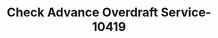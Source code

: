 ---
f_zip-code: 37311
f_state-code: TN
title: Check Advance Overdraft Service-10419
f_phone: 423-472-7700
f_city-only: Cleveland
f_address: 2202 Keith Street Nw Cleveland
f_location-unique-id: '10419'
slug: check-advance-overdraft-service-10419
updated-on: '2024-05-30T13:46:58.046Z'
created-on: '2024-05-30T13:36:59.803Z'
published-on: '2024-05-30T13:54:32.469Z'
f_city-state: cms/city/cleveland-tn.md
f_company: cms/company/check-advance-overdraft-service.md
f_state: cms/state/tennessee.md
layout: '[payday-loan].html'
tags: payday-loan
---